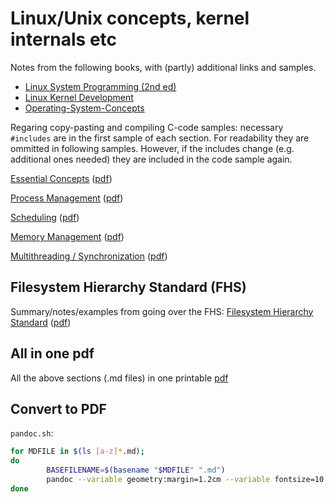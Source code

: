 # Linux/Unix concepts, kernel internals etc

Notes from the following books, with (partly) additional links and samples.

* [Linux System Programming (2nd ed)](https://www.oreilly.com/library/view/linux-system-programming/9781449341527/)
* [Linux Kernel Development](https://www.oreilly.com/library/view/linux-kernel-development/9780768696974/)
* [Operating-System-Concepts](https://codex.cs.yale.edu/avi/os-book/)

Regaring copy-pasting and compiling C-code samples: necessary `#includes` are in
the first sample of each section. For readability they are ommitted in following
samples. However, if the includes change (e.g. additional ones needed) they are
included in the code sample again.

[Essential Concepts](essential_concepts.md) ([pdf](pdfs/essential_concepts.pdf))

[Process Management](process_management.md) ([pdf](pdfs/process_management.pdf))

[Scheduling](scheduling.md) ([pdf](pdfs/scheduling.pdf))

[Memory Management](memory_management.md) ([pdf](pdfs/memory_management.pdf))

[Multithreading / Synchronization](threading.md) ([pdf](pdfs/threading.pdf))

## Filesystem Hierarchy Standard (FHS)

Summary/notes/examples from going over the FHS: [Filesystem Hierarchy Standard](filesystem_hierarchy_standard.md) ([pdf](pdfs/filesystem_hierarchy_standard.pdf))

## All in one pdf

All the above sections (.md files) in one printable [pdf](pdfs/linux.pdf)

## Convert to PDF

`pandoc.sh`:

```bash
for MDFILE in $(ls [a-z]*.md);
do
        BASEFILENAME=$(basename "$MDFILE" ".md")
        pandoc --variable geometry:margin=1.2cm --variable fontsize=10.5pt "$MDFILE" -o "$BASEFILENAME".pdf
done
```
